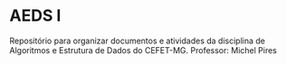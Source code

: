 # AEDS I

Repositório para organizar documentos e atividades da disciplina de Algoritmos e Estrutura de Dados do CEFET-MG.
Professor: Michel Pires
